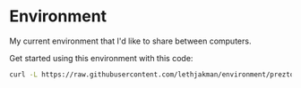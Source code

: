 Environment
===========

My current environment that I'd like to share between computers. 

Get started using this environment with this code:

```bash
curl -L https://raw.githubusercontent.com/lethjakman/environment/prezto/script/setup.sh | sh
```
